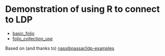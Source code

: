# Demonstration of using R to connect to LDP

* [basic_folio](basic_folio)
* [folio_collection_use](folio_collection_use)

Based on (and thanks to) [nassibnassar/ldp-examples](https://github.com/nassibnassar/ldp-examples)
